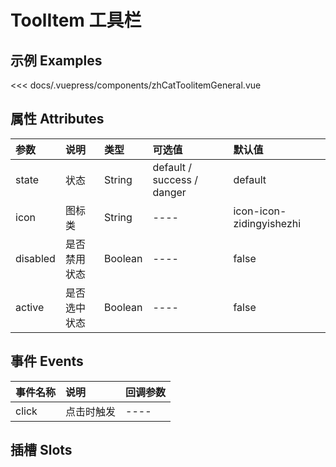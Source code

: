
# ToolItem  工具栏

## 示例 Examples

<zh-cat-toolitem-general></zh-cat-toolitem-general>
<code-show>
<<< docs/.vuepress/components/zhCatToolitemGeneral.vue 
</code-show>

## 属性 Attributes

| 参数  | 说明  | 类型   | 可选值           | 默认值 |
|:------|:-------------|:-------|:------------------|:--------|
| state  | 状态  | String | default / success / danger | default |
| icon | 图标类 | String | ---- | icon-icon-zidingyishezhi |
| disabled | 是否禁用状态 | Boolean |  ----   | false |
| active | 是否选中状态 | Boolean |  ----   | false |

## 事件 Events

| 事件名称  | 说明    | 回调参数 |
|:------|:---------------|:--------|
| click | 点击时触发 | ---- |

## 插槽 Slots

<!-- | 插槽名称  | 说明 |
|:------|:---------------| -->
